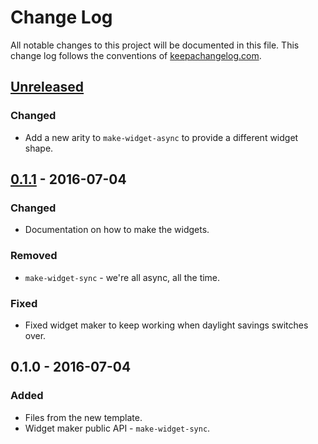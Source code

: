 # Change Log
All notable changes to this project will be documented in this file. This change log follows the conventions of [keepachangelog.com](http://keepachangelog.com/).

## [Unreleased]
### Changed
- Add a new arity to `make-widget-async` to provide a different widget shape.

## [0.1.1] - 2016-07-04
### Changed
- Documentation on how to make the widgets.

### Removed
- `make-widget-sync` - we're all async, all the time.

### Fixed
- Fixed widget maker to keep working when daylight savings switches over.

## 0.1.0 - 2016-07-04
### Added
- Files from the new template.
- Widget maker public API - `make-widget-sync`.

[Unreleased]: https://github.com/your-name/coursera-ml/compare/0.1.1...HEAD
[0.1.1]: https://github.com/your-name/coursera-ml/compare/0.1.0...0.1.1
